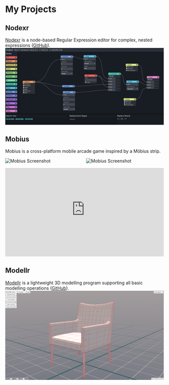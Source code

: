 # My Projects

## Nodexr
[Nodexr](https://jcparkyn.github.io/nodexr) is a node-based Regular Expression editor for complex, nested expressions ([GitHub](https://github.com/Jcparkyn/nodexr)).
![Nodexr Screenshot](/assets/screen_nodexr.png)

## Mobius
Mobius is a cross-platform mobile arcade game inspired by a Möbius strip.

<img src="/links/assets/screen_mobius1.png" alt="Mobius Screenshot" style="width: 49%;"> <img src="/links/assets/screen_mobius2.png" alt="Mobius Screenshot" style="width: 49%;float: right;">

<iframe width="100%" src="https://www.youtube-nocookie.com/embed/xkWSSbXwk3M" frameborder="0" allow="autoplay; encrypted-media" allowfullscreen="" height="281px"></iframe>

## Modellr
[Modellr](https://jcparkyn.github.io/Modellr) is a lightweight 3D modelling program supporting all basic modelling operations ([GitHub](https://github.com/Jcparkyn/Modellr)).
![Modellr Screenshot](/assets/screen_modellr.png)
